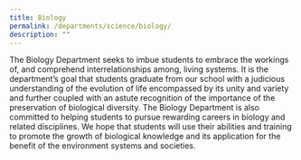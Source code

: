 ```yaml
---
title: Biology
permalink: /departments/science/biology/
description: ""
---
```

The Biology Department seeks to imbue students to embrace the workings of, and comprehend interrelationships among, living systems. It is the department’s goal that students graduate from our school with a judicious understanding of the evolution of life encompassed by its unity and variety and further coupled with an astute recognition of the importance of the preservation of biological diversity. The Biology Department is also committed to helping students to pursue rewarding careers in biology and related disciplines. We hope that students will use their abilities and training to promote the growth of biological knowledge and its application for the benefit of the environment systems and societies.